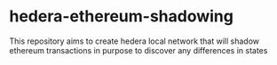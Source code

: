 # hedera-ethereum-shadowing
This repository aims to create hedera local network that will shadow ethereum transactions in purpose to discover any differences in states

